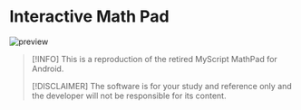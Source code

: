 Interactive Math Pad
====================

![preview](https://raw.githubusercontent.com/jingkecn/myscript-iink-codelabs-android-kotlin/master/docs/images/app/math-pad/preview.gif)

> [!INFO]
> This is a reproduction of the retired MyScript MathPad for Android.
>
> [!DISCLAIMER]
> The software is for your study and reference only and the developer will not be responsible for its content.
